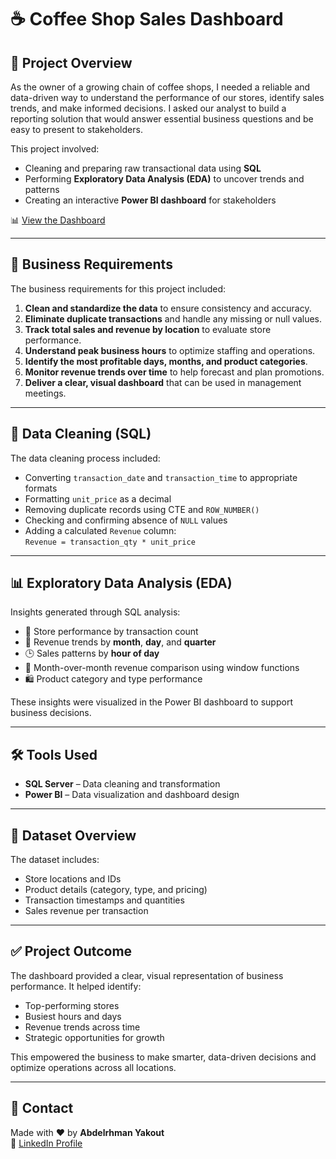 # ☕ Coffee Shop Sales Dashboard

## 📌 Project Overview

As the owner of a growing chain of coffee shops, I needed a reliable and data-driven way to understand the performance of our stores, identify sales trends, and make informed decisions. I asked our analyst to build a reporting solution that would answer essential business questions and be easy to present to stakeholders.

This project involved:
- Cleaning and preparing raw transactional data using **SQL**
- Performing **Exploratory Data Analysis (EDA)** to uncover trends and patterns
- Creating an interactive **Power BI dashboard** for stakeholders

📊 [View the Dashboard]([https://github.com/A-Yakout/Coffee-Shop-Sales-Dashboard/blob/main/Coffe%20Shop%20Sales%20Dashboard.png?raw=true](https://github.com/A-Yakout/Coffee-Shop-Sales-Dashboard/blob/main/Coffe%20Shop%20Sales%20Dashboard.png))

---

## 🎯 Business Requirements

The business requirements for this project included:

1. **Clean and standardize the data** to ensure consistency and accuracy.
2. **Eliminate duplicate transactions** and handle any missing or null values.
3. **Track total sales and revenue by location** to evaluate store performance.
4. **Understand peak business hours** to optimize staffing and operations.
5. **Identify the most profitable days, months, and product categories**.
6. **Monitor revenue trends over time** to help forecast and plan promotions.
7. **Deliver a clear, visual dashboard** that can be used in management meetings.

---

## 🧹 Data Cleaning (SQL)

The data cleaning process included:

- Converting `transaction_date` and `transaction_time` to appropriate formats
- Formatting `unit_price` as a decimal
- Removing duplicate records using CTE and `ROW_NUMBER()`
- Checking and confirming absence of `NULL` values
- Adding a calculated `Revenue` column:  
  `Revenue = transaction_qty * unit_price`

---

## 📊 Exploratory Data Analysis (EDA)

Insights generated through SQL analysis:

- 🏬 Store performance by transaction count
- 📅 Revenue trends by **month**, **day**, and **quarter**
- 🕒 Sales patterns by **hour of day**
- 🔁 Month-over-month revenue comparison using window functions
- 🛍️ Product category and type performance

These insights were visualized in the Power BI dashboard to support business decisions.

---

## 🛠️ Tools Used

- **SQL Server** – Data cleaning and transformation
- **Power BI** – Data visualization and dashboard design

---

## 📂 Dataset Overview

The dataset includes:

- Store locations and IDs  
- Product details (category, type, and pricing)  
- Transaction timestamps and quantities  
- Sales revenue per transaction  

---

## ✅ Project Outcome

The dashboard provided a clear, visual representation of business performance. It helped identify:

- Top-performing stores  
- Busiest hours and days  
- Revenue trends across time  
- Strategic opportunities for growth

This empowered the business to make smarter, data-driven decisions and optimize operations across all locations.

---

## 👤 Contact

Made with ❤️ by **Abdelrhman Yakout**  
📎 [LinkedIn Profile](https://www.linkedin.com/in/abdelrhman-yakout-3099a932a/)

